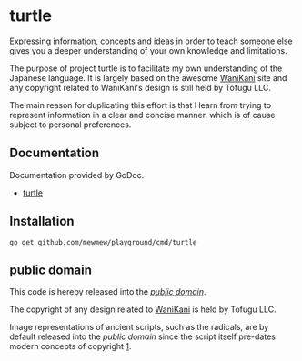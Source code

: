 turtle
======

Expressing information, concepts and ideas in order to teach someone else gives
you a deeper understanding of your own knowledge and limitations.

The purpose of project turtle is to facilitate my own understanding of the
Japanese language. It is largely based on the awesome [WaniKani][] site and any
copyright related to WaniKani's design is still held by Tofugu LLC.

The main reason for duplicating this effort is that I learn from trying to
represent information in a clear and concise manner, which is of cause subject
to personal preferences.

[WaniKani]: http://www.wanikani.com/

Documentation
-------------

Documentation provided by GoDoc.

- [turtle][]

[turtle]: http://godoc.org/github.com/mewmew/playground/turtle

Installation
------------

	go get github.com/mewmew/playground/cmd/turtle

public domain
-------------

This code is hereby released into the *[public domain][]*.

The copyright of any design related to [WaniKani][] is held by Tofugu LLC.

Image representations of ancient scripts, such as the radicals, are by default
released into the *public domain* since the script itself pre-dates modern
concepts of copyright [1][].

[public domain]: https://creativecommons.org/publicdomain/zero/1.0/
[1]: https://commons.wikimedia.org/wiki/Template:PD-ancient-script/en
